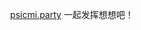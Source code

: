 <p align="center">
<a href="https://psicmi.party" target="_blank" rel="noopener noreferrer">psicmi.party</a> 一起发挥想想吧！
</p>

